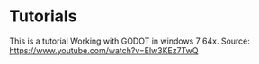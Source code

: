 # Tutorials

This is a tutorial Working with GODOT in windows 7 64x. 
Source: https://www.youtube.com/watch?v=Elw3KEz7TwQ
